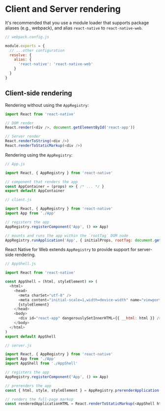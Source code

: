 # Client and Server rendering

It's recommended that you use a module loader that supports package aliases
(e.g., webpack), and alias `react-native` to `react-native-web`.

```js
// webpack.config.js

module.exports = {
  // ...other configuration
  resolve: {
    alias: {
      'react-native': 'react-native-web'
    }
  }
}
```

## Client-side rendering

Rendering without using the `AppRegistry`:

```js
import React from 'react-native'

// DOM render
React.render(<div />, document.getElementById('react-app'))

// Server render
React.renderToString(<div />)
React.renderToStaticMarkup(<div />)
```

Rendering using the `AppRegistry`:

```js
// App.js

import React, { AppRegistry } from 'react-native'

// component that renders the app
const AppContainer = (props) => { /* ... */ }
export default AppContainer
```

```js
// client.js

import React, { AppRegistry } from 'react-native'
import App from './App'

// registers the app
AppRegistry.registerComponent('App', () => App)

// mounts and runs the app within the `rootTag` DOM node
AppRegistry.runApplication('App', { initialProps, rootTag: document.getElementById('react-app') })
```

React Native for Web extends `AppRegistry` to provide support for server-side
rendering.

```js
// AppShell.js

import React from 'react-native'

const AppShell = (html, styleElement) => (
  <html>
    <head>
      <meta charSet="utf-8" />
      <meta content="initial-scale=1,width=device-width" name="viewport" />
      {styleElement}
    </head>
    <body>
      <div id="react-app" dangerouslySetInnerHTML={{ __html: html }} />
    </body>
  </html>
)
export default AppShell
```

```js
// server.js

import React, { AppRegistry } from 'react-native'
import App from './App'
import AppShell from './AppShell'

// registers the app
AppRegistry.registerComponent('App', () => App)

// prerenders the app
const { html, style, styleElement } = AppRegistry.prerenderApplication('App', { initialProps })

// renders the full-page markup
const renderedApplicationHTML = React.renderToStaticMarkup(<AppShell html={html} styleElement={styleElement} />)
```
